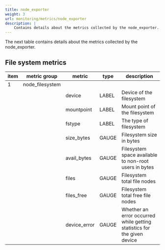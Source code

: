 ```yaml
---
title: node_exporter
weight: 3
url: monitoring/metrics/node_exporter
description: |
    Contains details about the metrics collected by the node_exporter.
---
```


The next table contains details about the metrics collected by the node_exporter.

## File system metrics

|item| metric group     | metric       | type  | description                                                              |
|----|------------------|--------------|-------|--------------------------------------------------------------------------|
| 1  | node_filesystem  |              |       |                                                                          |
|    |                  | device       | LABEL | Device of the filesystem                                                 |
|    |                  | mountpoint   | LABEL | Mount point of the filesystem                                            |
|    |                  | fstype       | LABEL | The type of filesystem                                                   |
|    |                  | size_bytes   | GAUGE | Filesystem size in bytes                                                 |
|    |                  | avail_bytes  | GAUGE | Filesystem space available to non-root users in bytes                    |
|    |                  | files        | GAUGE | Filesystem total file nodes                                              |
|    |                  | files_free   | GAUGE | Filesystem total free file nodes                                         |
|    |                  | device_error | GAUGE | Whether an error occurred while getting statistics for the given device  |


